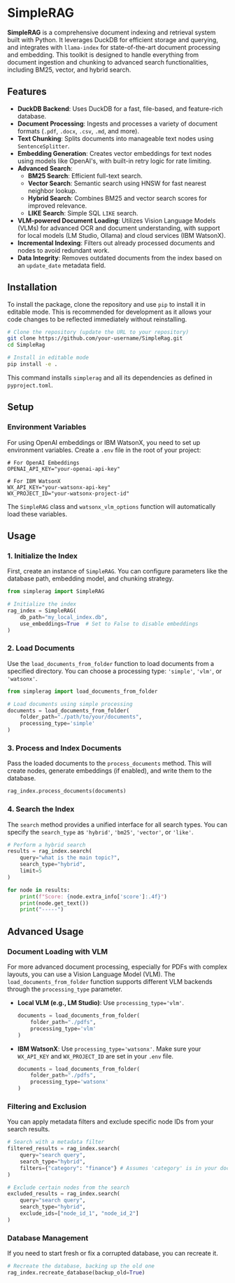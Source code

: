 # SimpleRAG

**SimpleRAG** is a comprehensive document indexing and retrieval system built with Python. It leverages DuckDB for efficient storage and querying, and integrates with `llama-index` for state-of-the-art document processing and embedding. This toolkit is designed to handle everything from document ingestion and chunking to advanced search functionalities, including BM25, vector, and hybrid search.

## Features

-   **DuckDB Backend**: Uses DuckDB for a fast, file-based, and feature-rich database.
-   **Document Processing**: Ingests and processes a variety of document formats (`.pdf`, `.docx`, `.csv`, `.md`, and more).
-   **Text Chunking**: Splits documents into manageable text nodes using `SentenceSplitter`.
-   **Embedding Generation**: Creates vector embeddings for text nodes using models like OpenAI's, with built-in retry logic for rate limiting.
-   **Advanced Search**:
    -   **BM25 Search**: Efficient full-text search.
    -   **Vector Search**: Semantic search using HNSW for fast nearest neighbor lookup.
    -   **Hybrid Search**: Combines BM25 and vector search scores for improved relevance.
    -   **LIKE Search**: Simple SQL `LIKE` search.
-   **VLM-powered Document Loading**: Utilizes Vision Language Models (VLMs) for advanced OCR and document understanding, with support for local models (LM Studio, Ollama) and cloud services (IBM WatsonX).
-   **Incremental Indexing**: Filters out already processed documents and nodes to avoid redundant work.
-   **Data Integrity**: Removes outdated documents from the index based on an `update_date` metadata field.

## Installation

To install the package, clone the repository and use `pip` to install it in editable mode. This is recommended for development as it allows your code changes to be reflected immediately without reinstalling.

```bash
# Clone the repository (update the URL to your repository)
git clone https://github.com/your-username/SimpleRag.git
cd SimpleRag

# Install in editable mode
pip install -e .
```

This command installs `simplerag` and all its dependencies as defined in `pyproject.toml`.

## Setup

### Environment Variables

For using OpenAI embeddings or IBM WatsonX, you need to set up environment variables. Create a `.env` file in the root of your project:

```
# For OpenAI Embeddings
OPENAI_API_KEY="your-openai-api-key"

# For IBM WatsonX
WX_API_KEY="your-watsonx-api-key"
WX_PROJECT_ID="your-watsonx-project-id"
```

The `SimpleRAG` class and `watsonx_vlm_options` function will automatically load these variables.

## Usage

### 1. Initialize the Index

First, create an instance of `SimpleRAG`. You can configure parameters like the database path, embedding model, and chunking strategy.

```python
from simplerag import SimpleRAG

# Initialize the index
rag_index = SimpleRAG(
    db_path="my_local_index.db",
    use_embeddings=True  # Set to False to disable embeddings
)
```

### 2. Load Documents

Use the `load_documents_from_folder` function to load documents from a specified directory. You can choose a processing type: `'simple'`, `'vlm'`, or `'watsonx'`.

```python
from simplerag import load_documents_from_folder

# Load documents using simple processing
documents = load_documents_from_folder(
    folder_path="./path/to/your/documents",
    processing_type='simple'
)
```

### 3. Process and Index Documents

Pass the loaded documents to the `process_documents` method. This will create nodes, generate embeddings (if enabled), and write them to the database.

```python
rag_index.process_documents(documents)
```

### 4. Search the Index

The `search` method provides a unified interface for all search types. You can specify the `search_type` as `'hybrid'`, `'bm25'`, `'vector'`, or `'like'`.

```python
# Perform a hybrid search
results = rag_index.search(
    query="what is the main topic?",
    search_type="hybrid",
    limit=5
)

for node in results:
    print(f"Score: {node.extra_info['score']:.4f}")
    print(node.get_text())
    print("-----")
```

## Advanced Usage

### Document Loading with VLM

For more advanced document processing, especially for PDFs with complex layouts, you can use a Vision Language Model (VLM). The `load_documents_from_folder` function supports different VLM backends through the `processing_type` parameter.

-   **Local VLM (e.g., LM Studio)**: Use `processing_type='vlm'`.

    ```python
    documents = load_documents_from_folder(
        folder_path="./pdfs",
        processing_type='vlm'
    )
    ```

-   **IBM WatsonX**: Use `processing_type='watsonx'`. Make sure your `WX_API_KEY` and `WX_PROJECT_ID` are set in your `.env` file.

    ```python
    documents = load_documents_from_folder(
        folder_path="./pdfs",
        processing_type='watsonx'
    )
    ```

### Filtering and Exclusion

You can apply metadata filters and exclude specific node IDs from your search results.

```python
# Search with a metadata filter
filtered_results = rag_index.search(
    query="search query",
    search_type="hybrid",
    filters={"category": "finance"} # Assumes 'category' is in your document metadata
)

# Exclude certain nodes from the search
excluded_results = rag_index.search(
    query="search query",
    search_type="hybrid",
    exclude_ids=["node_id_1", "node_id_2"]
)
```

### Database Management

If you need to start fresh or fix a corrupted database, you can recreate it.

```python
# Recreate the database, backing up the old one
rag_index.recreate_database(backup_old=True)
```